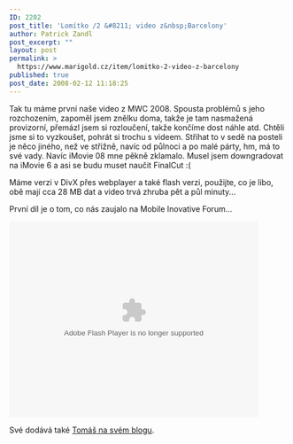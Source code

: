 ```yaml
---
ID: 2202
post_title: 'Lomítko /2 &#8211; video z&nbsp;Barcelony'
author: Patrick Zandl
post_excerpt: ""
layout: post
permalink: >
  https://www.marigold.cz/item/lomitko-2-video-z-barcelony
published: true
post_date: 2008-02-12 11:18:25
---
```

Tak tu máme první naše video z MWC 2008. Spousta problémů s jeho rozchozením, zapoměl jsem znělku doma, takže je tam nasmažená provizorní, přemázl jsem si rozloučení, takže končíme dost náhle atd. Chtěli jsme si to vyzkoušet, pohrát si trochu s videem. Stříhat to v sedě na posteli je něco jiného, než ve střižně, navíc od půlnoci a po malé párty, hm, má to své vady. Navíc iMovie 08 mne pěkně zklamalo. Musel jsem downgradovat na iMovie 6 a asi se budu muset naučit FinalCut :(

Máme verzi v DivX přes webplayer a také flash verzi, použijte, co je libo, obě mají cca 28 MB dat a video trvá zhruba pět a půl minuty...  

První díl je o tom, co nás zaujalo na Mobile Inovative Forum... 

<object height="354" width="450"><param name="movie" value="http://www.stream.cz/object/36323-lomitko-2-mwc2008"><param name="allowfullscreen" value="true"><param name="wmode" value="transparent"><embed src="http://www.stream.cz/object/36323-lomitko-2-mwc2008" type="application/x-shockwave-flash" wmode="transparent" allowfullscreen="true" height="354" width="450"></object>

Své dodává také <a href="http://mobilnistranky.blog.lupa.cz/0802/jake-jsou-nove-mobilni-technologie">Tomáš na svém blogu</a>.